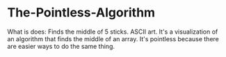 # The-Pointless-Algorithm

What is does: Finds the middle of 5 sticks. ASCII art. It's a visualization of an algorithm that finds the middle of an array. It's pointless because there are easier ways to do the same thing. 
